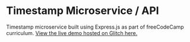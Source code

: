 # Timestamp Microservice / API
Timestamp microservice built using Express.js as part of freeCodeCamp curriculum. [View the live demo hosted on Glitch here.](https://timestamp-microservice-peebles.glitch.me)
